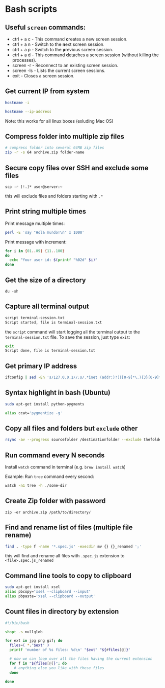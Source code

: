 # Bash scripts

## Useful ```screen``` commands:

* ctrl + a c - This command **c**reates a new screen session.
* ctrl + a n - Switch to the **n**ext screen session.
* ctrl + a p - Switch to the **p**revious screen session.
* ctrl + a d - This command **d**etaches a screen session (without killing the processes).
* screen -r <session> - Reconnect to an existing screen session.
* screen -ls - Lists the current screen sessions.
* exit - Closes a screen session.

## Get current IP from system

```bash
hostname -i
```

```bash
hostname --ip-address
```
Note: this works for all linux boxes (exluding Mac OS)

## Compress folder into multiple zip files

```bash
# compress folder into several 64MB zip files
zip -r -s 64 archive.zip folder-name
```

## Secure copy files over SSH and exclude some files

```
scp -r [!.]* user@server:~
```
this will exclude files and folders starting with ```.*```

## Print string multiple times

Print message multiple times:

```bash
perl -E 'say "Hola mundo!\n" x 1000'
```

Print message with increment: 

```bash
for i in {01..09} {11..100}
do
  echo "Your user id: $(printf "%02d" $i)"
done
```

## Get the size of a directory
```
du -sh
```

## Capture all terminal output

```bash
script terminal-session.txt
Script started, file is terminal-session.txt
```

the ```script``` command will start logging all the terminal output to the ```terminal-session.txt``` file. To save the session, just type ```exit```:

```bash
exit
Script done, file is terminal-session.txt
```

## Get primary IP address 

```bash
ifconfig | sed -En 's/127.0.0.1//;s/.*inet (addr:)?(([0-9]*\.){3}[0-9]*).*/\2/p'
```

## Syntax highlight in bash (Ubuntu)

```bash
sudo apt-get install python-pygments
```

```bash
alias ccat='pygmentize -g'
```

## Copy all files and folders but ```exclude``` other

```bash
rsync -av --progress sourcefolder /destinationfolder --exclude thefoldertoexclude
```

## Run command every N seconds

Install ```watch``` command in terminal (e.g. ```brew install watch```)

Example: Run ```tree``` command every second:
```bash
watch -n1 tree -h ./some-dir
```

## Create Zip folder with password

```
zip -er archive.zip /path/to/directory/
```

## Find and rename list of files (multiple file rename)

```bash
find . -type f -name '*.spec.js' -execdir mv {} {}_renamed ';'
```
this will find and rename all files with ```.spec.js``` extension to ```<file>.spec.js_renamed```

## Command line tools to copy to clipboard

```bash
sudo apt-get install xsel
alias pbcopy='xsel --clipboard --input'
alias pbpaste='xsel --clipboard --output'
```

## Count files in directory by extension

```bash
#!/bin/bash

shopt -s nullglob

for ext in jpg png gif; do
  files=( *."$ext" )
  printf 'number of %s files: %d\n' "$ext" "${#files[@]}"

  # now we can loop over all the files having the current extension
  for f in "${files[@]}"; do
    # anything else you like with these files
  done

done
```

